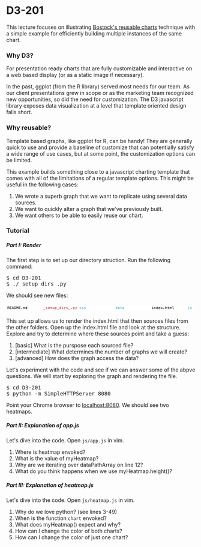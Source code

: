 # D3-201
This lecture focuses on illustrating [Bostock's reusable charts](http://bost.ocks.org/mike/chart/)
technique with a simple example for efficiently building multiple instances of the
same chart.  

### Why D3?
For presentation ready charts that are fully customizable and interactive on
a web based display (or as a static image if necessary).  

In the past, ggplot (from the R library) served most needs for our team. As
our client presentations grew in scope or as the marketing team
recognized new opportunities, so did the need for
customization. The D3 javascript library exposes data visualization at a
level that template oriented design falls short.  

### Why reusable?
Template based graphs, like ggplot for R, can be handy! They are generally quick to use and provide a baseline of customize that can potentially satisfy a wide range of use cases, but at some point, the customization options can be limited.  

This example builds something close to a javascript charting template that comes with all of the limitations of a regular template options. This might be useful in the following cases:
1. We wrote a superb graph that we want to replicate using several data
   sources.
2. We want to quickly alter a graph that we've previously built.
3. We want others to be able to easily reuse our chart.

### Tutorial

##### Part I: Render 
The first step is to set up our directory struction. Run the following
command:
<pre>
$ cd D3-201
$ ./_setup_dirs_.py
</pre>
We should see new files:  
<br>
<img src="img/file.png" alt="Drawing" style="width: 600px;"/>  
</br>
This set up allows us to render the index.html that then sources files
from the other folders. Open up the index.html file and look at the
structure. Explore and try to determine where these sources point and
take a guess:  

1. [basic] What is the purspose each sourced file?  
2. [intermediate] What determines the number of graphs we will
   create?  
3. [advanced] How does the graph access the data?  

Let's experiment with the code and see if we can answer some of the
abpve questions. We will start by exploring the graph and rendering the
file.
<pre>
$ cd D3-201
$ python -m SimpleHTTPServer 8080
</pre>
Point your Chrome browser to [localhost:8080](http://localhost:8080/).
We should see two heatmaps.  

##### Part II: Explanation of app.js
Let's dive into the code. Open `js/app.js` in vim.  
1. Where is heatmap envoked?  
2. What is the value of myHeatmap?  
2. Why are we iterating over dataPathArray on line 12?  
3. What do you think happens when we use myHeatmap.height()?  

##### Part III: Explanation of heatmap.js
Let's dive into the code. Open `js/heatmap.js` in vim.  
1. Why do we love python? (see lines 3-49)  
2. When is the function `chart` envoked?  
3. What does myHeatmap() expect and why?  
4. How can I change the color of both charts?  
5. How can I change the color of just one chart?  



